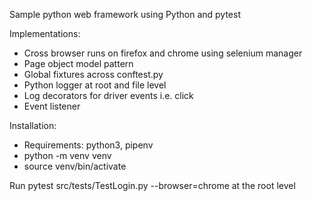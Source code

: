 Sample python web framework using Python and pytest

Implementations:
- Cross browser runs on firefox and chrome using selenium manager
- Page object model pattern 
- Global fixtures across conftest.py
- Python logger at root and file level
- Log decorators for driver events i.e. click
- Event listener

Installation:
- Requirements: python3, pipenv
- python -m venv venv
- source venv/bin/activate

Run pytest src/tests/TestLogin.py --browser=chrome at the root level


